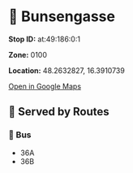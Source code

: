 # 🚉 Bunsengasse


**Stop ID:** at:49:186:0:1

**Zone:** 0100

**Location:** 48.2632827, 16.3910739

[Open in Google Maps](https://www.google.com/maps?q=48.2632827,16.3910739)

## 🚆 Served by Routes

### 🚌 Bus
- 36A
- 36B